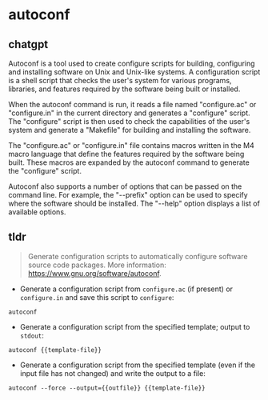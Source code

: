 # autoconf 
## chatgpt 
Autoconf is a tool used to create configure scripts for building, configuring and installing software on Unix and Unix-like systems. A configuration script is a shell script that checks the user's system for various programs, libraries, and features required by the software being built or installed. 

When the autoconf command is run, it reads a file named "configure.ac" or "configure.in" in the current directory and generates a "configure" script. The "configure" script is then used to check the capabilities of the user's system and generate a "Makefile" for building and installing the software. 

The "configure.ac" or "configure.in" file contains macros written in the M4 macro language that define the features required by the software being built. These macros are expanded by the autoconf command to generate the "configure" script. 

Autoconf also supports a number of options that can be passed on the command line. For example, the "--prefix" option can be used to specify where the software should be installed. The "--help" option displays a list of available options. 

## tldr 
 
> Generate configuration scripts to automatically configure software source code packages.
> More information: <https://www.gnu.org/software/autoconf>.

- Generate a configuration script from `configure.ac` (if present) or `configure.in` and save this script to `configure`:

`autoconf`

- Generate a configuration script from the specified template; output to `stdout`:

`autoconf {{template-file}}`

- Generate a configuration script from the specified template (even if the input file has not changed) and write the output to a file:

`autoconf --force --output={{outfile}} {{template-file}}`
